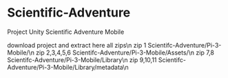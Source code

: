 # Scientific-Adventure



Project Unity Scientific Adventure Mobile

download project and extract here all zips\n
zip 1 Scientifc-Adventure/Pi-3-Mobile/\n
zip 2,3,4,5,6 Scientifc-Adventure/Pi-3-Mobile/Assets/\n
zip 7,8 Scientifc-Adventure/Pi-3-Mobile/Library\n
zip 9,10,11 Scientifc-Adventure/Pi-3-Mobile/Library/metadata\n
